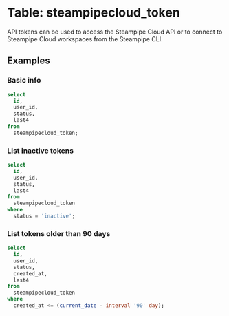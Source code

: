 # Table: steampipecloud_token

API tokens can be used to access the Steampipe Cloud API or to connect to Steampipe Cloud workspaces from the Steampipe CLI.

## Examples

### Basic info

```sql
select
  id,
  user_id,
  status,
  last4
from
  steampipecloud_token;
```

### List inactive tokens

```sql
select
  id,
  user_id,
  status,
  last4
from
  steampipecloud_token
where
  status = 'inactive';
```

### List tokens older than 90 days

```sql
select
  id,
  user_id,
  status,
  created_at,
  last4
from
  steampipecloud_token
where
  created_at <= (current_date - interval '90' day);
```
